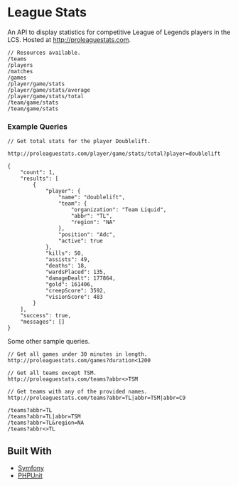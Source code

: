 # League Stats

An API to display statistics for competitive League of Legends players in the LCS. Hosted at http://proleaguestats.com.


```
// Resources available.
/teams
/players
/matches
/games
/player/game/stats
/player/game/stats/average
/player/game/stats/total
/team/game/stats
/team/game/stats
```

### Example Queries

```
// Get total stats for the player Doublelift.

http://proleaguestats.com/player/game/stats/total?player=doublelift

{
    "count": 1,
    "results": [
        {
            "player": {
                "name": "doublelift",
                "team": {
                    "organization": "Team Liquid",
                    "abbr": "TL",
                    "region": "NA"
                },
                "position": "Adc",
                "active": true
            },
            "kills": 50,
            "assists": 49,
            "deaths": 18,
            "wardsPlaced": 135,
            "damageDealt": 177864,
            "gold": 161406,
            "creepScore": 3592,
            "visionScore": 483
        }
    ],
    "success": true,
    "messages": []
}
```

Some other sample queries.
```
// Get all games under 30 minutes in length.
http://proleaguestats.com/games?duration<1200

// Get all teams except TSM.
http://proleaguestats.com/teams?abbr<>TSM

// Get teams with any of the provided names.
http://proleaguestats.com/teams?abbr=TL|abbr=TSM|abbr=C9

/teams?abbr=TL
/teams?abbr=TL|abbr=TSM
/teams?abbr=TL&region=NA
/teams?abbr<>TL

```
## Built With

* [Symfony](https://symfony.com/)
* [PHPUnit](https://phpunit.de/)
